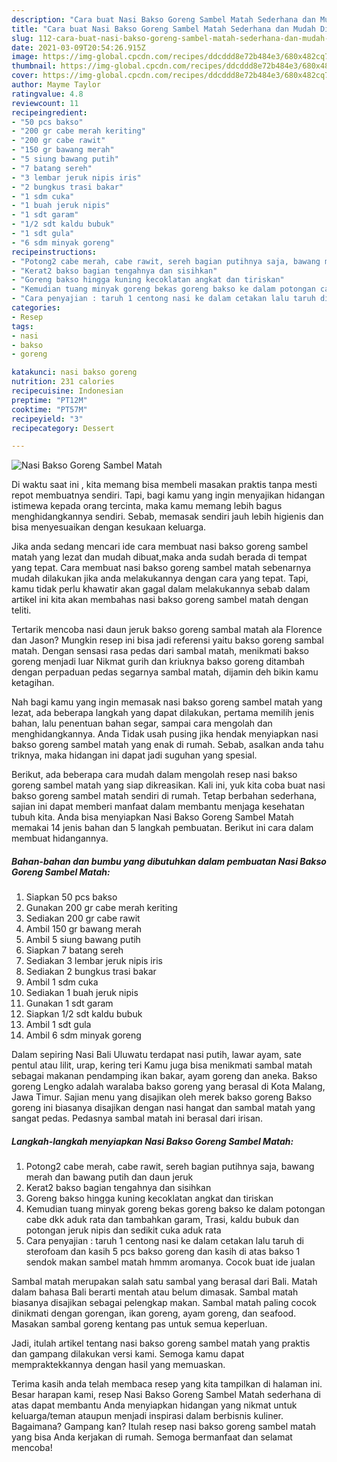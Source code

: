 ```yaml
---
description: "Cara buat Nasi Bakso Goreng Sambel Matah Sederhana dan Mudah Dibuat"
title: "Cara buat Nasi Bakso Goreng Sambel Matah Sederhana dan Mudah Dibuat"
slug: 112-cara-buat-nasi-bakso-goreng-sambel-matah-sederhana-dan-mudah-dibuat
date: 2021-03-09T20:54:26.915Z
image: https://img-global.cpcdn.com/recipes/ddcddd8e72b484e3/680x482cq70/nasi-bakso-goreng-sambel-matah-foto-resep-utama.jpg
thumbnail: https://img-global.cpcdn.com/recipes/ddcddd8e72b484e3/680x482cq70/nasi-bakso-goreng-sambel-matah-foto-resep-utama.jpg
cover: https://img-global.cpcdn.com/recipes/ddcddd8e72b484e3/680x482cq70/nasi-bakso-goreng-sambel-matah-foto-resep-utama.jpg
author: Mayme Taylor
ratingvalue: 4.8
reviewcount: 11
recipeingredient:
- "50 pcs bakso"
- "200 gr cabe merah keriting"
- "200 gr cabe rawit"
- "150 gr bawang merah"
- "5 siung bawang putih"
- "7 batang sereh"
- "3 lembar jeruk nipis iris"
- "2 bungkus trasi bakar"
- "1 sdm cuka"
- "1 buah jeruk nipis"
- "1 sdt garam"
- "1/2 sdt kaldu bubuk"
- "1 sdt gula"
- "6 sdm minyak goreng"
recipeinstructions:
- "Potong2 cabe merah, cabe rawit, sereh bagian putihnya saja, bawang merah dan bawang putih dan daun jeruk"
- "Kerat2 bakso bagian tengahnya dan sisihkan"
- "Goreng bakso hingga kuning kecoklatan angkat dan tiriskan"
- "Kemudian tuang minyak goreng bekas goreng bakso ke dalam potongan cabe dkk aduk rata dan tambahkan garam, Trasi, kaldu bubuk dan potongan jeruk nipis dan sedikit cuka aduk rata"
- "Cara penyajian : taruh 1 centong nasi ke dalam cetakan lalu taruh di sterofoam dan kasih 5 pcs bakso goreng dan kasih di atas bakso 1 sendok makan sambel matah hmmm aromanya. Cocok buat ide jualan"
categories:
- Resep
tags:
- nasi
- bakso
- goreng

katakunci: nasi bakso goreng 
nutrition: 231 calories
recipecuisine: Indonesian
preptime: "PT12M"
cooktime: "PT57M"
recipeyield: "3"
recipecategory: Dessert

---
```



![Nasi Bakso Goreng Sambel Matah](https://img-global.cpcdn.com/recipes/ddcddd8e72b484e3/680x482cq70/nasi-bakso-goreng-sambel-matah-foto-resep-utama.jpg)

Di waktu  saat ini , kita memang bisa membeli masakan praktis tanpa mesti repot membuatnya sendiri. Tapi, bagi kamu yang ingin menyajikan hidangan istimewa kepada orang tercinta, maka kamu memang lebih bagus menghidangkannya sendiri. Sebab, memasak sendiri jauh lebih higienis dan bisa menyesuaikan dengan kesukaan keluarga.

Jika anda sedang mencari ide cara membuat nasi bakso goreng sambel matah yang lezat dan mudah dibuat,maka anda sudah berada di tempat yang tepat. Cara membuat nasi bakso goreng sambel matah  sebenarnya mudah dilakukan jika anda melakukannya dengan cara yang tepat. Tapi, kamu tidak perlu khawatir akan gagal dalam melakukannya 
sebab dalam artikel ini kita akan membahas nasi bakso goreng sambel matah dengan teliti.  

Tertarik mencoba nasi daun jeruk bakso goreng sambal matah ala Florence dan Jason? Mungkin resep ini bisa jadi referensi yaitu bakso goreng sambal matah. Dengan sensasi rasa pedas dari sambal matah, menikmati bakso goreng menjadi luar Nikmat gurih dan kriuknya bakso goreng ditambah dengan perpaduan pedas segarnya sambal matah, dijamin deh bikin kamu ketagihan.

Nah bagi kamu yang ingin memasak nasi bakso goreng sambel matah yang lezat, ada beberapa langkah yang dapat dilakukan, pertama memilih jenis bahan, lalu penentuan bahan segar, sampai cara mengolah dan menghidangkannya. Anda Tidak usah pusing jika hendak menyiapkan nasi bakso goreng sambel matah yang enak di rumah. Sebab, asalkan anda  tahu triknya, maka hidangan ini dapat jadi suguhan yang spesial.

Berikut, ada beberapa cara mudah dalam mengolah resep nasi bakso goreng sambel matah yang siap dikreasikan. Kali ini, yuk kita coba buat nasi bakso goreng sambel matah sendiri di rumah. Tetap berbahan sederhana, sajian ini dapat memberi manfaat dalam membantu menjaga kesehatan tubuh kita. Anda bisa menyiapkan Nasi Bakso Goreng Sambel Matah memakai 14 jenis bahan dan 5 langkah pembuatan. Berikut ini cara dalam membuat hidangannya.

<!--inarticleads1-->

##### Bahan-bahan dan bumbu yang dibutuhkan dalam pembuatan Nasi Bakso Goreng Sambel Matah:

1. Siapkan 50 pcs bakso
1. Gunakan 200 gr cabe merah keriting
1. Sediakan 200 gr cabe rawit
1. Ambil 150 gr bawang merah
1. Ambil 5 siung bawang putih
1. Siapkan 7 batang sereh
1. Sediakan 3 lembar jeruk nipis iris
1. Sediakan 2 bungkus trasi bakar
1. Ambil 1 sdm cuka
1. Sediakan 1 buah jeruk nipis
1. Gunakan 1 sdt garam
1. Siapkan 1/2 sdt kaldu bubuk
1. Ambil 1 sdt gula
1. Ambil 6 sdm minyak goreng


Dalam sepiring Nasi Bali Uluwatu terdapat nasi putih, lawar ayam, sate pentul atau lilit, urap, kering teri Kamu juga bisa menikmati sambal matah sebagai makanan pendamping ikan bakar, ayam goreng dan aneka. Bakso goreng Lengko adalah waralaba bakso goreng yang berasal di Kota Malang, Jawa Timur. Sajian menu yang disajikan oleh merek bakso goreng Bakso goreng ini biasanya disajikan dengan nasi hangat dan sambal matah yang sangat pedas. Pedasnya sambal matah ini berasal dari irisan. 

<!--inarticleads2-->

##### Langkah-langkah menyiapkan Nasi Bakso Goreng Sambel Matah:

1. Potong2 cabe merah, cabe rawit, sereh bagian putihnya saja, bawang merah dan bawang putih dan daun jeruk
1. Kerat2 bakso bagian tengahnya dan sisihkan
1. Goreng bakso hingga kuning kecoklatan angkat dan tiriskan
1. Kemudian tuang minyak goreng bekas goreng bakso ke dalam potongan cabe dkk aduk rata dan tambahkan garam, Trasi, kaldu bubuk dan potongan jeruk nipis dan sedikit cuka aduk rata
1. Cara penyajian : taruh 1 centong nasi ke dalam cetakan lalu taruh di sterofoam dan kasih 5 pcs bakso goreng dan kasih di atas bakso 1 sendok makan sambel matah hmmm aromanya. Cocok buat ide jualan


Sambal matah merupakan salah satu sambal yang berasal dari Bali. Matah dalam bahasa Bali berarti mentah atau belum dimasak. Sambal matah biasanya disajikan sebagai pelengkap makan. Sambal matah paling cocok dinikmati dengan gorengan, ikan goreng, ayam goreng, dan seafood. Masakan sambal goreng kentang pas untuk semua keperluan. 

Jadi, itulah artikel tentang  nasi bakso goreng sambel matah  yang praktis dan gampang dilakukan versi kami. Semoga kamu dapat mempraktekkannya dengan hasil yang memuaskan. 

Terima kasih anda telah membaca resep yang kita tampilkan di halaman ini. Besar harapan kami, resep  Nasi Bakso Goreng Sambel Matah sederhana di atas dapat membantu Anda menyiapkan hidangan yang nikmat untuk keluarga/teman ataupun menjadi inspirasi dalam berbisnis kuliner. Bagaimana? Gampang kan? Itulah resep nasi bakso goreng sambel matah yang bisa Anda kerjakan di rumah. Semoga bermanfaat dan selamat mencoba!

